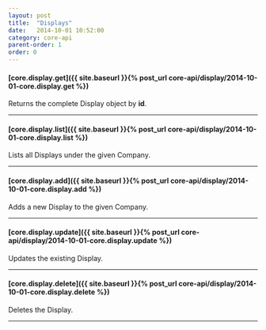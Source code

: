 ```yaml
---
layout: post
title:  "Displays"
date:   2014-10-01 10:52:00
category: core-api
parent-order: 1
order: 0
---
```


#### [core.display.get]({{ site.baseurl }}{% post_url core-api/display/2014-10-01-core.display.get %})

Returns the complete Display object by **id**.

***

#### [core.display.list]({{ site.baseurl }}{% post_url core-api/display/2014-10-01-core.display.list %})

Lists all Displays under the given Company.

***

#### [core.display.add]({{ site.baseurl }}{% post_url core-api/display/2014-10-01-core.display.add %})

Adds a new Display to the given Company.

***

#### [core.display.update]({{ site.baseurl }}{% post_url core-api/display/2014-10-01-core.display.update %})

Updates the existing Display.

***

#### [core.display.delete]({{ site.baseurl }}{% post_url core-api/display/2014-10-01-core.display.delete %})

Deletes the Display.

***

